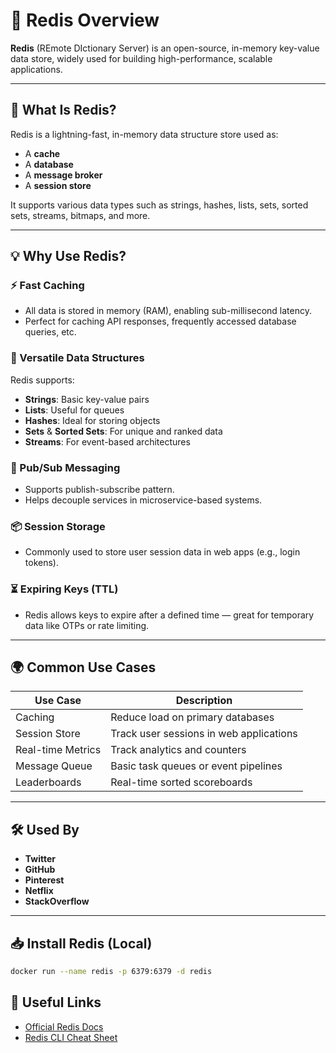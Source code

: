 # 🚀 Redis Overview

**Redis** (REmote DIctionary Server) is an open-source, in-memory key-value data store, widely used for building high-performance, scalable applications.

---

## 🔧 What Is Redis?

Redis is a lightning-fast, in-memory data structure store used as:

- A **cache**
- A **database**
- A **message broker**
- A **session store**

It supports various data types such as strings, hashes, lists, sets, sorted sets, streams, bitmaps, and more.

---

## 💡 Why Use Redis?

### ⚡ Fast Caching
- All data is stored in memory (RAM), enabling sub-millisecond latency.
- Perfect for caching API responses, frequently accessed database queries, etc.

### 🧠 Versatile Data Structures
Redis supports:
- **Strings**: Basic key-value pairs
- **Lists**: Useful for queues
- **Hashes**: Ideal for storing objects
- **Sets** & **Sorted Sets**: For unique and ranked data
- **Streams**: For event-based architectures

### 🔁 Pub/Sub Messaging
- Supports publish-subscribe pattern.
- Helps decouple services in microservice-based systems.

### 📦 Session Storage
- Commonly used to store user session data in web apps (e.g., login tokens).

### ⏳ Expiring Keys (TTL)
- Redis allows keys to expire after a defined time — great for temporary data like OTPs or rate limiting.

---

## 🌍 Common Use Cases

| Use Case         | Description                             |
|------------------|-----------------------------------------|
| Caching          | Reduce load on primary databases         |
| Session Store    | Track user sessions in web applications |
| Real-time Metrics| Track analytics and counters             |
| Message Queue    | Basic task queues or event pipelines     |
| Leaderboards     | Real-time sorted scoreboards             |

---

## 🛠 Used By

- **Twitter**
- **GitHub**
- **Pinterest**
- **Netflix**
- **StackOverflow**

---

## 📥 Install Redis (Local)

```bash
docker run --name redis -p 6379:6379 -d redis
```

## 🔗 Useful Links

- [Official Redis Docs](https://redis.io/docs/)
- [Redis CLI Cheat Sheet](https://github.com/LeCoupa/awesome-cheatsheets/blob/master/databases/redis.md)

